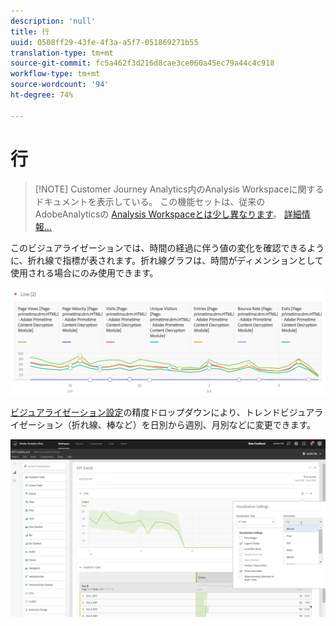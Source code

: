 ```yaml
---
description: 'null'
title: 行
uuid: 0508ff29-43fe-4f3a-a5f7-051869271b55
translation-type: tm+mt
source-git-commit: fc5a462f3d216d8cae3ce060a45ec79a44c4c918
workflow-type: tm+mt
source-wordcount: '94'
ht-degree: 74%

---
```



# 行

>[!NOTE] Customer Journey Analytics内のAnalysis Workspaceに関するドキュメントを表示している。 この機能セットは、従来のAdobeAnalyticsの [Analysis Workspaceとは少し異なります](https://docs.adobe.com/content/help/ja-JP/analytics/analyze/analysis-workspace/home.html)。 [詳細情報...](/help/getting-started/cja-aa.md)

このビジュアライゼーションでは、時間の経過に伴う値の変化を確認できるように、折れ線で指標が表されます。折れ線グラフは、時間がディメンションとして使用される場合にのみ使用できます。

![](assets/line.png)

[ビジュアライゼーション設定](/help/analysis-workspace/visualizations/freeform-analysis-visualizations.md#section_D3BB5042A92245D8BF6BCF072C66624B)の精度ドロップダウンにより、トレンドビジュアライゼーション（折れ線、棒など）を日別から週別、月別などに変更できます。

![](assets/viz-granularity.png)

